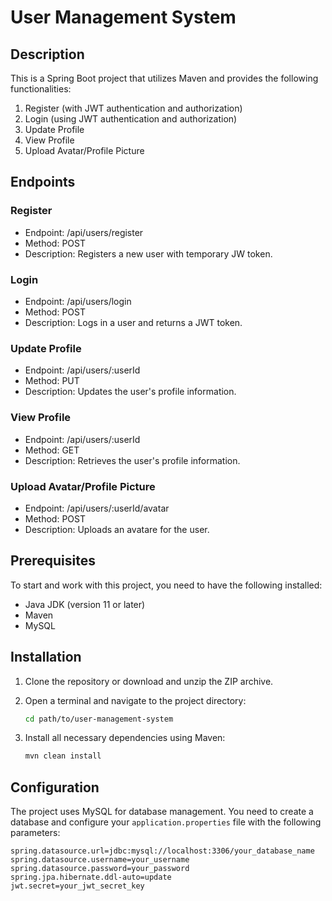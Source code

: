 # User Management System

## Description
This is a Spring Boot project that utilizes Maven and provides the following functionalities:
1. Register (with JWT authentication and authorization)
2. Login (using JWT authentication and authorization)
3. Update Profile
4. View Profile
5. Upload Avatar/Profile Picture

## Endpoints
### Register
* Endpoint: /api/users/register
*  Method: POST
*  Description: Registers a new user with temporary JW token.
### Login
*  Endpoint: /api/users/login
*  Method: POST
*  Description: Logs in a user and returns a JWT token.
### Update Profile
*  Endpoint: /api/users/:userId
*  Method: PUT
*  Description: Updates the user's profile information.
### View Profile
*  Endpoint: /api/users/:userId
*  Method: GET
*  Description: Retrieves the user's profile information.
### Upload Avatar/Profile Picture
*  Endpoint: /api/users/:userId/avatar
*  Method: POST
*  Description: Uploads an avatare for the user.

## Prerequisites
To start and work with this project, you need to have the following installed:
- Java JDK (version 11 or later)
- Maven
- MySQL

## Installation

1. Clone the repository or download and unzip the ZIP archive.
2. Open a terminal and navigate to the project directory:

    ```bash
    cd path/to/user-management-system
    ```

3. Install all necessary dependencies using Maven:

    ```bash
    mvn clean install
    ```

## Configuration
The project uses MySQL for database management. You need to create a database and configure your `application.properties` file with the following parameters:

```properties
spring.datasource.url=jdbc:mysql://localhost:3306/your_database_name
spring.datasource.username=your_username
spring.datasource.password=your_password
spring.jpa.hibernate.ddl-auto=update
jwt.secret=your_jwt_secret_key
```

